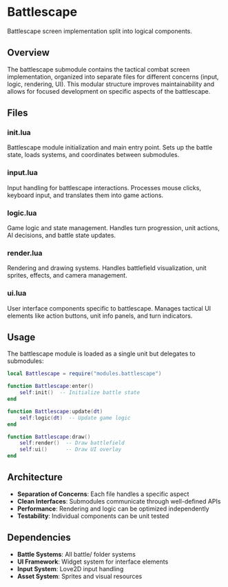 # Battlescape

Battlescape screen implementation split into logical components.

## Overview

The battlescape submodule contains the tactical combat screen implementation, organized into separate files for different concerns (input, logic, rendering, UI). This modular structure improves maintainability and allows for focused development on specific aspects of the battlescape.

## Files

### init.lua
Battlescape module initialization and main entry point. Sets up the battle state, loads systems, and coordinates between submodules.

### input.lua
Input handling for battlescape interactions. Processes mouse clicks, keyboard input, and translates them into game actions.

### logic.lua
Game logic and state management. Handles turn progression, unit actions, AI decisions, and battle state updates.

### render.lua
Rendering and drawing systems. Handles battlefield visualization, unit sprites, effects, and camera management.

### ui.lua
User interface components specific to battlescape. Manages tactical UI elements like action buttons, unit info panels, and turn indicators.

## Usage

The battlescape module is loaded as a single unit but delegates to submodules:

```lua
local Battlescape = require("modules.battlescape")

function Battlescape:enter()
    self:init()  -- Initialize battle state
end

function Battlescape:update(dt)
    self:logic(dt)  -- Update game logic
end

function Battlescape:draw()
    self:render()  -- Draw battlefield
    self:ui()      -- Draw UI overlay
end
```

## Architecture

- **Separation of Concerns**: Each file handles a specific aspect
- **Clean Interfaces**: Submodules communicate through well-defined APIs
- **Performance**: Rendering and logic can be optimized independently
- **Testability**: Individual components can be unit tested

## Dependencies

- **Battle Systems**: All battle/ folder systems
- **UI Framework**: Widget system for interface elements
- **Input System**: Love2D input handling
- **Asset System**: Sprites and visual resources
